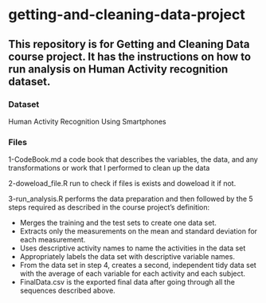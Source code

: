 # getting-and-cleaning-data-project
## This repository is for Getting and Cleaning Data course project. It has the instructions on how to run analysis on Human Activity recognition dataset.

### Dataset
Human Activity Recognition Using Smartphones

### Files
1-CodeBook.md a code book that describes the variables, the data, and any transformations or work that I performed to clean up the data

2-doweload_file.R run to check if files is exists and doweload it if not.

3-run_analysis.R performs the data preparation and then followed by the 5 steps required as described in the course project’s definition:
* Merges the training and the test sets to create one data set.
* Extracts only the measurements on the mean and standard deviation for each measurement.
* Uses descriptive activity names to name the activities in the data set
* Appropriately labels the data set with descriptive variable names.
* From the data set in step 4, creates a second, independent tidy data set with the average of each variable for each activity and each subject.
* FinalData.csv is the exported final data after going through all the sequences described above.
